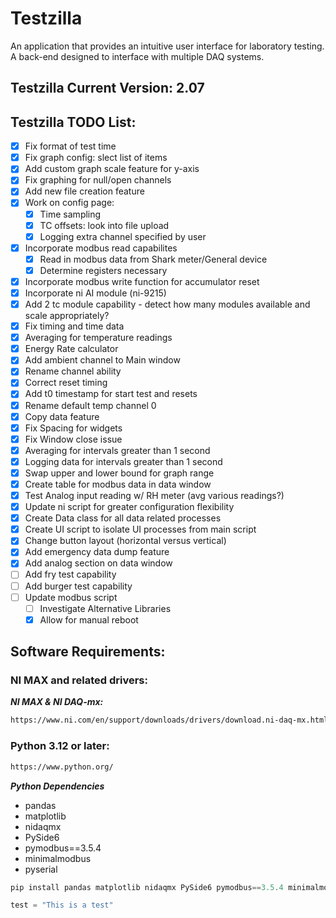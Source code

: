 # Testzilla
An application that provides an intuitive user interface for laboratory testing. A back-end designed to interface with multiple DAQ systems.

## Testzilla Current Version: 2.07

## Testzilla TODO List:
- [x] Fix format of test time
- [x] Fix graph config: slect list of items
- [x] Add custom graph scale feature for y-axis
- [x] Fix graphing for null/open channels
- [x] Add new file creation feature
- [x] Work on config page: 
    - [x] Time sampling
    - [x] TC offsets: look into file upload
    - [x] Logging extra channel specified by user 
- [x] Incorporate modbus read capabilites
    - [x] Read in modbus data from Shark meter/General device
    - [x] Determine registers necessary 
- [x] Incorporate modbus write function for accumulator reset
- [x] Incorporate ni AI module (ni-9215)
- [x] Add 2 tc module capability - detect how many modules available and scale appropriately?
- [x] Fix timing and time data
- [x] Averaging for temperature readings 
- [x] Energy Rate calculator
- [x] Add ambient channel to Main window
- [x] Rename channel ability
- [x] Correct reset timing
- [x] Add t0 timestamp for start test and resets
- [x] Rename default temp channel 0
- [x] Copy data feature
- [x] Fix Spacing for widgets
- [x] Fix Window close issue
- [x] Averaging for intervals greater than 1 second
- [x] Logging data for intervals greater than 1 second
- [x] Swap upper and lower bound for graph range
- [x] Create table for modbus data in data window
- [x] Test Analog input reading w/ RH meter (avg various readings?)
- [x] Update ni script for greater configuration flexibility 
- [x] Create Data class for all data related processes
- [x] Create UI script to isolate UI processes from main script 
- [x] Change button layout (horizontal versus vertical)
- [x] Add emergency data dump feature 
- [x] Add analog section on data window
- [ ] Add fry test capability
- [ ] Add burger test capability
- [ ] Update modbus script 
    - [ ] Investigate Alternative Libraries
    - [x] Allow for manual reboot

## Software Requirements:
### NI MAX and related drivers: 
***NI MAX & NI DAQ-mx:***
```markdown
https://www.ni.com/en/support/downloads/drivers/download.ni-daq-mx.html#521556
```
### Python 3.12 or later: 
```markdown
https://www.python.org/
```
***Python Dependencies***
- pandas
- matplotlib
- nidaqmx
- PySide6
- pymodbus==3.5.4
- minimalmodbus
- pyserial
```Powershell
pip install pandas matplotlib nidaqmx PySide6 pymodbus==3.5.4 minimalmodbus pyserial
```

```python
test = "This is a test"
```

